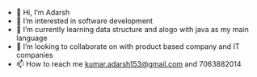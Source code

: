 - 👋 Hi, I’m Adarsh
- 👀 I’m interested in software development
- 🌱 I’m currently learning data structure and alogo with java as my main language
- 💞️ I’m looking to collaborate on with product based company and IT companies
- 📫 How to reach me kumar.adarsh153@gmail.com and 7063882014

<!---
vis0011/vis0011 is a ✨ special ✨ repository because its `README.md` (this file) appears on your GitHub profile.
You can click the Preview link to take a look at your changes.
--->
